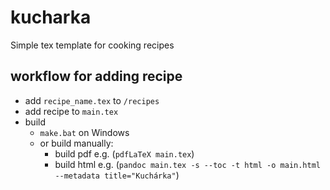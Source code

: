 # kucharka

Simple tex template for cooking recipes

## workflow for adding recipe

- add `recipe_name.tex` to `/recipes`
- add recipe to `main.tex`
- build
	- `make.bat` on Windows
	- or build manually:
		- build pdf e.g. (`pdfLaTeX main.tex`)
		- build html e.g. (`pandoc main.tex -s --toc -t html -o main.html --metadata title="Kuchárka"`)

